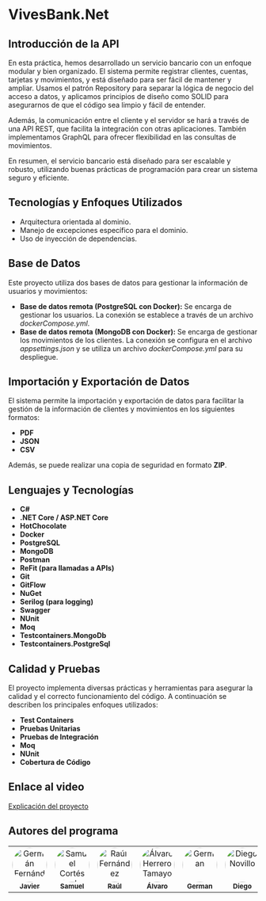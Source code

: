 # VivesBank.Net

## Introducción de la API

En esta práctica, hemos desarrollado un servicio bancario con un enfoque modular y bien organizado. El sistema permite registrar clientes, cuentas, tarjetas y movimientos, y está diseñado para ser fácil de mantener y ampliar. Usamos el patrón Repository para separar la lógica de negocio del acceso a datos, y aplicamos principios de diseño como SOLID para asegurarnos de que el código sea limpio y fácil de entender.

Además, la comunicación entre el cliente y el servidor se hará a través de una API REST, que facilita la integración con otras aplicaciones. También implementamos GraphQL para ofrecer flexibilidad en las consultas de movimientos.

En resumen, el servicio bancario está diseñado para ser escalable y robusto, utilizando buenas prácticas de programación para crear un sistema seguro y eficiente.


## **Tecnologías y Enfoques Utilizados**

- Arquitectura orientada al dominio.
- Manejo de excepciones específico para el dominio.
- Uso de inyección de dependencias.

## **Base de Datos**

Este proyecto utiliza dos bases de datos para gestionar la información de usuarios y movimientos:

- **Base de datos remota (PostgreSQL con Docker):** Se encarga de gestionar los usuarios. La conexión se establece a través de un archivo _dockerCompose.yml_.
- **Base de datos remota (MongoDB con Docker):** Se encarga de gestionar los movimientos de los clientes. La conexión se configura en el archivo _appsettings.json_ y se utiliza un archivo _dockerCompose.yml_ para su despliegue.

## **Importación y Exportación de Datos**

El sistema permite la importación y exportación de datos para facilitar la gestión de la información de clientes y movimientos en los siguientes formatos:

- **PDF**
- **JSON**
- **CSV**

Además, se puede realizar una copia de seguridad en formato **ZIP**.

## **Lenguajes y Tecnologías**

- **C#**
- **.NET Core / ASP.NET Core**
- **HotChocolate**
- **Docker**
- **PostgreSQL**
- **MongoDB**
- **Postman**
- **ReFit (para llamadas a APIs)**
- **Git**
- **GitFlow**
- **NuGet**
- **Serilog (para logging)**
- **Swagger**
- **NUnit**
- **Moq**
- **Testcontainers.MongoDb**
- **Testcontainers.PostgreSql**

## **Calidad y Pruebas**

El proyecto implementa diversas prácticas y herramientas para asegurar la calidad y el correcto funcionamiento del código. A continuación se describen los principales enfoques utilizados:

- **Test Containers**
- **Pruebas Unitarias**
- **Pruebas de Integración**
- **Moq**
- **NUnit**
- **Cobertura de Código**

## Enlace al video

[Explicación del proyecto]()

## Autores del programa

<table align="center">
  <tr>
    <td align="center">
      <a href="https://github.com/Javierhvicente">
        <img src="https://github.com/Javierhvicente.png" width="70" height="70" style="border-radius: 50%;" alt="Germán Fernández Carracedo"/>
        <br/>
        <sub><b>Javier</b></sub>
      </a>
    </td>
    <td align="center">
      <a href="https://github.com/Samuceese">
        <img src="https://github.com/Samuceese.png" width="70" height="70" style="border-radius: 50%;" alt="Samuel Cortés Sánchez"/>
        <br/>
        <sub><b>Samuel</b></sub>
      </a>
    </td>
        <td align="center">
      <a href="https://github.com/rraul10">
        <img src="https://github.com/rraul10.png" width="70" height="70" style="border-radius: 50%;" alt="Raúl Fernández"/>
        <br/>
        <sub><b>Raúl</b></sub>
      </a>
    </td>
    <td align="center">
      <a href="https://github.com/alvarito304">
        <img src="https://avatars.githubusercontent.com/u/114983881?v=4" width="70" height="70" style="border-radius: 50%;" alt="Álvaro Herrero Tamayo"/>
        <br/>
        <sub><b>Álvaro</b></sub>
      </a>
    </td>
        </td>
    <td align="center">
      <a href="https://github.com/germangfc">
        <img src="https://avatars.githubusercontent.com/u/147338370" width="70" height="70" style="border-radius: 50%;" alt="German"/>
        <br/>
        <sub><b>German</b></sub>
      </a>
      </td>
      <td align="center">
      <a href="https://github.com/diegonovi">
        <img src="https://github.com/diegonovi.png" width="70" height="70" style="border-radius: 50%;" alt="Diego Novillo"/>
        <br/>
        <sub><b>Diego</b></sub>
      </a>
      </td>
    <td align="center">
      <a href="https://github.com/TomasVaquerin">
        <img src="https://github.com/TomasVaquerin.png" width="70" height="70" style="border-radius: 50%;" alt="Diego Novillo"/>
        <br/>
        <sub><b>Diego</b></sub>
      </a>
      </td>
  </tr>
</table>